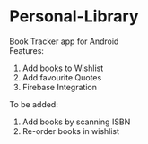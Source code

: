 # Personal-Library
Book Tracker app for Android  
Features:  
1) Add books to Wishlist
2) Add favourite Quotes
3) Firebase Integration

To be added:
1) Add books by scanning ISBN
2) Re-order books in wishlist
